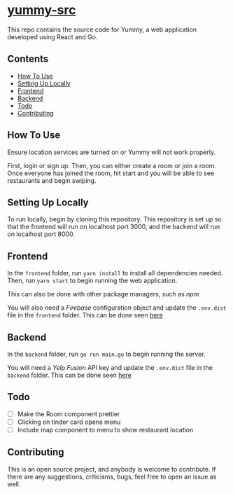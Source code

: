 # [yummy-src](https://iisangil.github.io/yummy)
This repo contains the source code for Yummy, a web application developed using React and Go.

## Contents
- [How To Use](https://github.com/iisangil/yummy-src#how-to-use)
- [Setting Up Locally](https://github.com/iisangil/yummy-src#setting-up-locally)
- [Frontend](https://github.com/iisangil/yummy-src#frontend)
- [Backend](https://github.com/iisangil/yummy-src#backend)
- [Todo](https://github.com/iisangil/yummy-src#todo)
- [Contributing](https://github.com/iisangil/yummy-src#contributing)

## How To Use
Ensure location services are turned on or Yummy will not work properly.

First, login or sign up. Then, you can either create a room or join a room. Once everyone has joined the room, hit start and you will be able to see restaurants and begin swiping.

## Setting Up Locally
To run locally, begin by cloning this repository. This repository is set up so that the frontend will run on localhost port 3000, and the backend will run on localhost port 8000.

## Frontend
In the `frontend` folder, run `yarn install` to install all dependencies needed. Then, run `yarn start` to begin running the web application.

This can also be done with other package managers, such as _npm_

You will also need a _Firebase_ configuration object and update the `.env.dist` file in the `frontend` folder. This can be done seen [here](https://firebase.google.com/docs/auth/web/password-auth)

## Backend
In the `backend` folder, run `go run main.go` to begin running the server.

You will need a _Yelp Fusion_ API key and update the `.env.dist` file in the `backend` folder. This can be done seen [here](https://www.yelp.com/developers/documentation/v3/authentication)

## Todo
- [ ] Make the Room component prettier
- [ ] Clicking on tinder card opens menu
- [ ] Include map component to menu to show restaurant location

## Contributing
This is an open source project, and anybody is welcome to contribute. If there are any suggestions, criticisms, bugs, feel free to open an issue as well.
